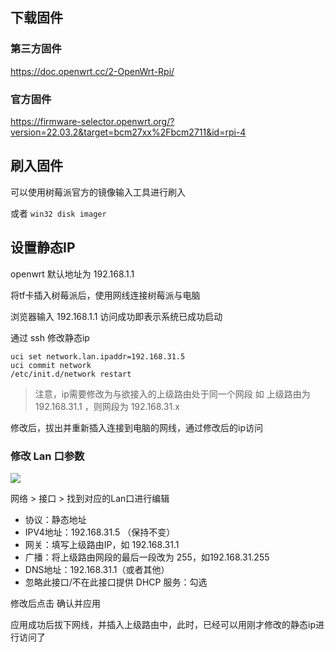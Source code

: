 ## 下载固件

### 第三方固件

https://doc.openwrt.cc/2-OpenWrt-Rpi/

### 官方固件

https://firmware-selector.openwrt.org/?version=22.03.2&target=bcm27xx%2Fbcm2711&id=rpi-4

## 刷入固件

可以使用树莓派官方的镜像输入工具进行刷入

或者 `win32 disk imager`

## 设置静态IP

openwrt 默认地址为 192.168.1.1

将tf卡插入树莓派后，使用网线连接树莓派与电脑

浏览器输入 192.168.1.1 访问成功即表示系统已成功启动

通过 ssh 修改静态ip

```shell
uci set network.lan.ipaddr=192.168.31.5
uci commit network  
/etc/init.d/network restart
```

> 注意，ip需要修改为与欲接入的上级路由处于同一个网段
> 如 上级路由为 192.168.31.1 ，则网段为 192.168.31.x

修改后，拔出并重新插入连接到电脑的网线，通过修改后的ip访问

### 修改 Lan 口参数

![](Pasted%20image%2020221217224516.png)

网络 > 接口 > 找到对应的Lan口进行编辑

- 协议：静态地址
- IPV4地址：192.168.31.5 （保持不变）
- 网关：填写上级路由IP，如 192.168.31.1
- 广播：将上级路由网段的最后一段改为 255，如192.168.31.255
- DNS地址：192.168.31.1（或者其他）
- 忽略此接口/不在此接口提供 DHCP 服务：勾选

修改后点击 确认并应用

应用成功后拔下网线，并插入上级路由中，此时，已经可以用刚才修改的静态ip进行访问了